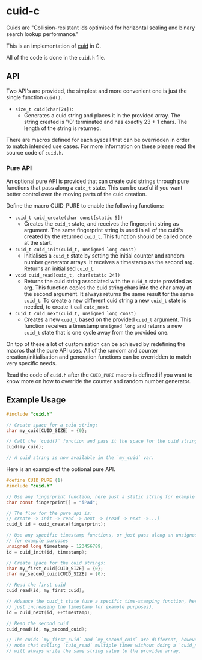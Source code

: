 # cuid-c

Cuids are "Collision-resistant ids optimised for horizontal scaling and binary search lookup performance."

This is an implementation of [cuid](https://github.com/ericelliott/cuid/) in C.

All of the code is done in the `cuid.h` file.

API
---

Two API's are provided, the simplest and more convenient one is just the single
function `cuid()`.

- `size_t cuid(char[24])`:
  * Generates a cuid string and places it in the provided array.
    The string created is '\0' terminated and has exactly 23 + 1 chars.
    The length of the string is returned.

There are macros defined for each syscall that can be overridden in order to
match intended use cases. For more information on these please read the
source code of `cuid.h`.

### Pure API

An optional pure API is provided that can create cuid strings through pure
functions that pass along a `cuid_t` state. This can be useful if you want
better control over the moving parts of the cuid creation.

Define the macro CUID_PURE to enable the following functions:

- `cuid_t cuid_create(char const[static 5])`
  * Creates the `cuid_t` state, and receives the fingerprint string as argument.
    The same fingerprint string is used in all of the cuid's created by the
    returned `cuid_t`.
    This function should be called once at the start.
- `cuid_t cuid_init(cuid_t, unsigned long const)`
  * Initialises a `cuid_t` state by setting the initial counter and
    random number generator arrays.
    It receives a timestamp as the second arg.
    Returns an initialised `cuid_t`.
- `void cuid_read(cuid_t, char[static 24])`
  * Returns the cuid string associated with the `cuid_t` state provided as arg.
    This function copies the cuid string chars into the char array at the
    second argument.
    It always returns the same result for the same `cuid_t`. To create a new
    different cuid string a new `cuid_t` state is needed, to create it call
    `cuid_next`.
- `cuid_t cuid_next(cuid_t, unsigned long const)`
  * Creates a new `cuid_t` based on the provided `cuid_t` argument.
    This function receives a timestamp `unsigned long` and returns a new
    `cuid_t` state that is one cycle away from the provided one.

On top of these a lot of customisation can be achieved by redefining the macros
that the pure API uses. All of the random and counter creation/initialisation
and generation functions can be overridden to match very specific needs.

Read the code of `cuid.h` after the `CUID_PURE` macro is defined if you want
to know more on how to override the counter and random number generator.


Example Usage
-------------

```C
#include "cuid.h"

// Create space for a cuid string:
char my_cuid[CUID_SIZE] = {0};

// Call the `cuid()` function and pass it the space for the cuid string.
cuid(my_cuid);

// A cuid string is now available in the `my_cuid` var.
```


Here is an example of the optional pure API.

```C
#define CUID_PURE (1)
#include "cuid.h"

// Use any fingerprint function, here just a static string for example purposes
char const fingerprint[] = "iPad";

// The flow for the pure api is:
// create -> init -> read -> next -> (read -> next ->...)
cuid_t id = cuid_create(fingerprint);

// Use any specific timestamp functions, or just pass along an unsigned long
// for example purposes
unsigned long timestamp = 123456789;
id = cuid_init(id, timestamp);

// Create space for the cuid strings:
char my_first_cuid[CUID_SIZE] = {0};
char my_second_cuid[CUID_SIZE] = {0};

// Read the first cuid
cuid_read(id, my_first_cuid);

// Advance the cuid_t state (use a specific time-stamping function, here
// just increasing the timestamp for example purposes).
id = cuid_next(id, ++timestamp);

// Read the second cuid
cuid_read(id, my_second_cuid);

// The cuids `my_first_cuid` and `my_second_cuid` are different, however
// note that calling `cuid_read` multiple times without doing a `cuid_next`
// will always write the same string value to the provided array.
```

